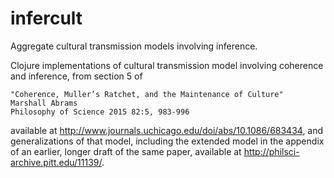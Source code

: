 # infercult
Aggregate cultural transmission models involving inference.

Clojure implementations of cultural transmission model involving
coherence and inference, from section 5 of 

	"Coherence, Muller’s Ratchet, and the Maintenance of Culture"
	Marshall Abrams
	Philosophy of Science 2015 82:5, 983-996 

available at http://www.journals.uchicago.edu/doi/abs/10.1086/683434,
and generalizations of that model, including the extended model in the
appendix of an earlier, longer draft of the same paper, available at
http://philsci-archive.pitt.edu/11139/.
